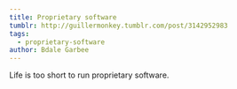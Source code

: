 ```yaml
---
title: Proprietary software
tumblr: http://guillermonkey.tumblr.com/post/3142952983
tags:
  - proprietary-software
author: Bdale Garbee
---
```


Life is too short to run proprietary software.
